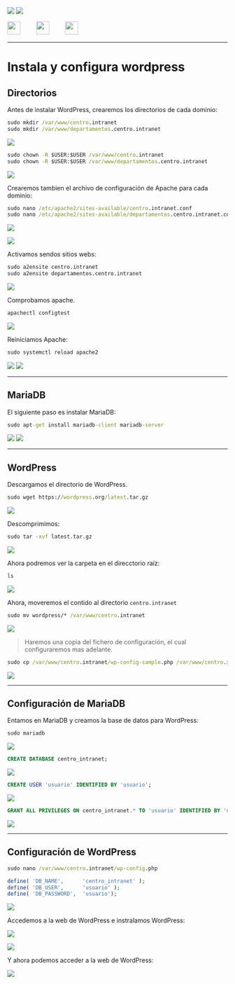 ![](/.resGen/_bannerD.png#gh-dark-mode-only)
![](/.resGen/_bannerL.png#gh-light-mode-only)

<a href="/ServidoresWeb/readme.md"><img src="/.resGen/_back.svg" width="30"></a>
&emsp;&emsp;
<a href="2.md"><img src="/.resGen/_arrow_r.svg" width="30"></a>
&emsp;&emsp;
<a href="4.md"><img src="/.resGen/_arrow.svg" width="30"></a>

---

# Instala y configura wordpress

## Directorios

Antes de instalar WordPress, crearemos los directorios de cada dominio:

``` cmd
sudo mkdir /var/www/centro.intranet
sudo mkdir /var/www/departamentos.centro.intranet
```

![](img/11.png)

``` cmd
sudo chown -R $USER:$USER /var/www/centro.intranet
sudo chown -R $USER:$USER /var/www/departamentos.centro.intranet
```

![](img/12.png)

Crearemos tambien el archivo de configuración de Apache para cada dominio:

``` cmd
sudo nano /etc/apache2/sites-available/centro.intranet.conf
sudo nano /etc/apache2/sites-available/departamentos.centro.intranet.conf
```

![](img/13.png)

![](img/14.png)

Activamos sendos sitios webs:

``` cmd
sudo a2ensite centro.intranet
sudo a2ensite departamentos.centro.intranet
```

![](img/15.png)

Comprobamos apache.

``` cmd
apachectl configtest
```

![](img/16.png)


Reiniciamos Apache:

``` cmd
sudo systemctl reload apache2
```

![](img/17.png)
![](img/18.png)

---

## MariaDB

El siguiente paso es instalar MariaDB:

``` cmd
sudo apt-get install mariadb-client mariadb-server
```

![](img/19.png)
![](img/20.png)

---

## WordPress 

Descargamos el directorio de WordPress.

``` cmd
sudo wget https://wordpress.org/latest.tar.gz
```

![](img/21.png)

Descomprimimos:

``` cmd
sudo tar -xvf latest.tar.gz
```

![](img/22.png)

Ahora podremos ver la carpeta en el direcctorio raíz:

``` cmd
ls
```

![](img/23.png)

Ahora, moveremos el contido al directorio `centro.intranet`

``` cmd
sudo mv wordpress/* /var/www/centro.intranet
```

![](img/24.png)

> Haremos una copia del fichero de configuración, el cual configuraremos mas adelante.

``` cmd
sudo cp /var/www/centro.intranet/wp-config-sample.php /var/www/centro.intranet/wp-config.php
```

![](img/30.png)

---

## Configuración de MariaDB

Entamos en MariaDB y creamos la base de datos para WordPress:

``` cmd
sudo mariadb
```

![](img/25.png)

``` sql
CREATE DATABASE centro_intranet;
```

![](img/26.png)

``` sql
CREATE USER 'usuario' IDENTIFIED BY 'usuario';
```

![](img/27.png)

``` sql
GRANT ALL PRIVILEGES ON centro_intranet.* TO 'usuario' IDENTIFIED BY 'usuario';
```

![](img/28.png)

---

## Configuración de WordPress

``` cmd
sudo nano /var/www/centro.intranet/wp-config.php
```
``` php
define( 'DB_NAME',      'centro_intranet' );
define( 'DB_USER',      'usuario' );
define( 'DB_PASSWORD',  'usuario');
```

![](img/29.png)

Accedemos a la web de WordPress e instralamos WordPress:

![](img/31.png)

![](img/32.png)

Y ahora podemos acceder a la web de WordPress:

![](img/33.png)